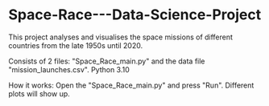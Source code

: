 # Space-Race---Data-Science-Project

This project analyses and visualises the space missions of different countries from the late 1950s until 2020.

Consists of 2 files: "Space_Race_main.py" and the data file "mission_launches.csv".
Python 3.10

How it works:
Open the "Space_Race_main.py" and press "Run". Different plots will show up. 
